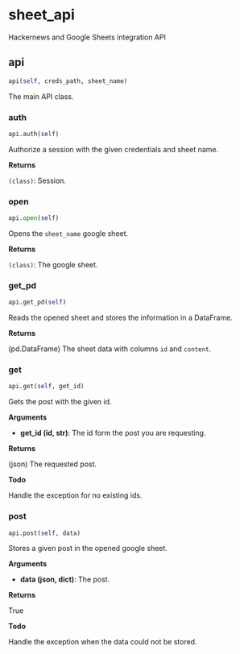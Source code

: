 # sheet_api

Hackernews and Google Sheets integration API

## api
```python
api(self, creds_path, sheet_name)
```

The main API class.

### auth
```python
api.auth(self)
```

Authorize a session with the given credentials and sheet name.

__Returns__

`(class)`: Session.

### open
```python
api.open(self)
```

Opens the `sheet_name` google sheet.

__Returns__

`(class)`: The google sheet.

### get_pd
```python
api.get_pd(self)
```

Reads the opened sheet and stores the information in a DataFrame.

__Returns__

(pd.DataFrame) The sheet data with columns `id` and `content`.

### get
```python
api.get(self, get_id)
```

Gets the post with the given id.

__Arguments__

- __get_id (id, str)__: The id form the post you are requesting.

__Returns__

(json) The requested post.

__Todo__

Handle the exception for no existing ids.

### post
```python
api.post(self, data)
```

Stores a given post in the opened google sheet.

__Arguments__

- __data (json, dict)__: The post.

__Returns__

True

__Todo__

Handle the exception when the data could not be stored.

